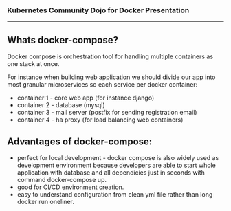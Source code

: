### Kubernetes Community Dojo for Docker Presentation
---  
## Whats docker-compose?
Docker compose is orchestration tool for handling multiple containers as one stack at once.

For instance when building web application we should divide our app into most granular microservices 
so each service per docker container:
* container 1 - core web app (for instance django)
* container 2 - database  (mysql)
* container 3 - mail server (postfix for sending registration email)
* container 4 - ha proxy (for load balancing web containers)

## Advantages of docker-compose:
* perfect for local development - docker compose is also widely used as development environment because 
developers are able to start whole application with database and all dependicies just in seconds with
command docker-compose up.
* good for CI/CD environment creation.
* easy to understand configuration from clean yml file rather than long docker run  oneliner.

